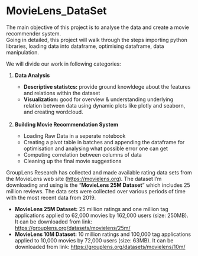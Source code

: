 # MovieLens_DataSet

The main objective of this project is to analyse the data and create a movie recommender system. <br>
Going in detailed, this project will walk through the steps importing python libraries, loading data into dataframe, optimising dataframe, data manipulation. <br>

We will divide our work in following categories:<br>
<ol> 
  <li> <strong>Data Analysis</strong></li>
    <ul>
      <li> <strong> Descriptive statistcs:</strong> provide ground knowldege about the features and relations within the dataset </li>
      <li> <strong> Visualization:</strong> good for overview & understanding underlying relation between data using dynamic plots like         plotly and seaborn, and creating wordcloud. </li> 
    </ul> <br>
  <li><strong>Building Movie Recommendation System</strong></li>
    <ul>
      <li>Loading Raw Data in a seperate notebook</li>
      <li>Creating a pivot table in batches and appending the dataframe for optimisation and analysing what possible error one can     
          get</li>
      <li>Computing correlation between columns of data</li>
      <li>Cleaning up the final movie suggestions</li>
    </ul>
</ol>

GroupLens Research has collected and made available rating data sets from the MovieLens web site (https://movielens.org). The dataset I’m downloading and using is the “**MovieLens 25M Dataset**” which includes 25 million reviews. The data sets were collected over various periods of time with the most recent data from 2019.<br>

* <strong>MovieLens 25M Dataset:</strong> 25 million ratings and one million tag applications applied to 62,000 movies by 162,000 users (size: 250MB). It can be downloaded from link: https://grouplens.org/datasets/movielens/25m/
* <strong>MovieLens 10M Dataset:</strong> 10 million ratings and 100,000 tag applications applied to 10,000 movies by 72,000 users (size: 63MB). It can be downloaded from link: https://grouplens.org/datasets/movielens/10m/

